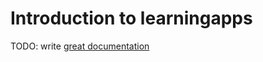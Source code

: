 # Introduction to learningapps

TODO: write [great documentation](http://jacobian.org/writing/what-to-write/)
